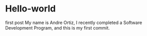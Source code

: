 # Hello-world
first post
My name is Andre Ortiz, I recently completed a Software Development Program, and this is my first commit.
